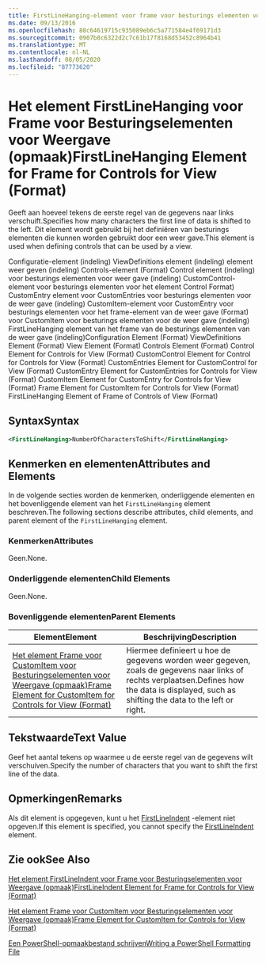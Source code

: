 ```yaml
---
title: FirstLineHanging-element voor frame voor besturings elementen voor weer gave (indeling) | Microsoft Docs
ms.date: 09/13/2016
ms.openlocfilehash: 88c64619715c935089eb6c5a771584e4f69171d3
ms.sourcegitcommit: 0907b8c6322d2c7c61b17f8168d53452c8964b41
ms.translationtype: MT
ms.contentlocale: nl-NL
ms.lasthandoff: 08/05/2020
ms.locfileid: "87773620"
---
```

# <a name="firstlinehanging-element-for-frame-for-controls-for-view-format"></a><span data-ttu-id="fe6df-102">Het element FirstLineHanging voor Frame voor Besturingselementen voor Weergave (opmaak)</span><span class="sxs-lookup"><span data-stu-id="fe6df-102">FirstLineHanging Element for Frame for Controls for View (Format)</span></span>

<span data-ttu-id="fe6df-103">Geeft aan hoeveel tekens de eerste regel van de gegevens naar links verschuift.</span><span class="sxs-lookup"><span data-stu-id="fe6df-103">Specifies how many characters the first line of data is shifted to the left.</span></span> <span data-ttu-id="fe6df-104">Dit element wordt gebruikt bij het definiëren van besturings elementen die kunnen worden gebruikt door een weer gave.</span><span class="sxs-lookup"><span data-stu-id="fe6df-104">This element is used when defining controls that can be used by a view.</span></span>

<span data-ttu-id="fe6df-105">Configuratie-element (indeling) ViewDefinitions element (indeling) element weer geven (indeling) Controls-element (Format) Control element (indeling) voor besturings elementen voor weer gave (indeling) CustomControl-element voor besturings elementen voor het element Control Format) CustomEntry element voor CustomEntries voor besturings elementen voor de weer gave (indeling) CustomItem-element voor CustomEntry voor besturings elementen voor het frame-element van de weer gave (Format) voor CustomItem voor besturings elementen voor de weer gave (indeling) FirstLineHanging element van het frame van de besturings elementen van de weer gave (indeling)</span><span class="sxs-lookup"><span data-stu-id="fe6df-105">Configuration Element (Format) ViewDefinitions Element (Format) View Element (Format) Controls Element (Format) Control Element for Controls for View (Format) CustomControl Element for Control for Controls for View (Format) CustomEntries Element for CustomControl for View (Format) CustomEntry Element for CustomEntries for Controls for View (Format) CustomItem Element for CustomEntry for Controls for View (Format) Frame Element for CustomItem for Controls for View (Format) FirstLineHanging Element of Frame of Controls of View (Format)</span></span>

## <a name="syntax"></a><span data-ttu-id="fe6df-106">Syntax</span><span class="sxs-lookup"><span data-stu-id="fe6df-106">Syntax</span></span>

```xml
<FirstLineHanging>NumberOfCharactersToShift</FirstLineHanging>
```

## <a name="attributes-and-elements"></a><span data-ttu-id="fe6df-107">Kenmerken en elementen</span><span class="sxs-lookup"><span data-stu-id="fe6df-107">Attributes and Elements</span></span>

<span data-ttu-id="fe6df-108">In de volgende secties worden de kenmerken, onderliggende elementen en het bovenliggende element van het `FirstLineHanging` element beschreven.</span><span class="sxs-lookup"><span data-stu-id="fe6df-108">The following sections describe attributes, child elements, and parent element of the `FirstLineHanging` element.</span></span>

### <a name="attributes"></a><span data-ttu-id="fe6df-109">Kenmerken</span><span class="sxs-lookup"><span data-stu-id="fe6df-109">Attributes</span></span>

<span data-ttu-id="fe6df-110">Geen.</span><span class="sxs-lookup"><span data-stu-id="fe6df-110">None.</span></span>

### <a name="child-elements"></a><span data-ttu-id="fe6df-111">Onderliggende elementen</span><span class="sxs-lookup"><span data-stu-id="fe6df-111">Child Elements</span></span>

<span data-ttu-id="fe6df-112">Geen.</span><span class="sxs-lookup"><span data-stu-id="fe6df-112">None.</span></span>

### <a name="parent-elements"></a><span data-ttu-id="fe6df-113">Bovenliggende elementen</span><span class="sxs-lookup"><span data-stu-id="fe6df-113">Parent Elements</span></span>

|<span data-ttu-id="fe6df-114">Element</span><span class="sxs-lookup"><span data-stu-id="fe6df-114">Element</span></span>|<span data-ttu-id="fe6df-115">Beschrijving</span><span class="sxs-lookup"><span data-stu-id="fe6df-115">Description</span></span>|
|-------------|-----------------|
|[<span data-ttu-id="fe6df-116">Het element Frame voor CustomItem voor Besturingselementen voor Weergave (opmaak)</span><span class="sxs-lookup"><span data-stu-id="fe6df-116">Frame Element for CustomItem for Controls for View (Format)</span></span>](./frame-element-for-customitem-for-controls-for-view-format.md)|<span data-ttu-id="fe6df-117">Hiermee definieert u hoe de gegevens worden weer gegeven, zoals de gegevens naar links of rechts verplaatsen.</span><span class="sxs-lookup"><span data-stu-id="fe6df-117">Defines how the data is displayed, such as shifting the data to the left or right.</span></span>|

## <a name="text-value"></a><span data-ttu-id="fe6df-118">Tekstwaarde</span><span class="sxs-lookup"><span data-stu-id="fe6df-118">Text Value</span></span>

<span data-ttu-id="fe6df-119">Geef het aantal tekens op waarmee u de eerste regel van de gegevens wilt verschuiven.</span><span class="sxs-lookup"><span data-stu-id="fe6df-119">Specify the number of characters that you want to shift the first line of the data.</span></span>

## <a name="remarks"></a><span data-ttu-id="fe6df-120">Opmerkingen</span><span class="sxs-lookup"><span data-stu-id="fe6df-120">Remarks</span></span>

<span data-ttu-id="fe6df-121">Als dit element is opgegeven, kunt u het [FirstLineIndent](./firstlineindent-element-for-frame-for-controls-for-view-format.md) -element niet opgeven.</span><span class="sxs-lookup"><span data-stu-id="fe6df-121">If this element is specified, you cannot specify the [FirstLineIndent](./firstlineindent-element-for-frame-for-controls-for-view-format.md) element.</span></span>

## <a name="see-also"></a><span data-ttu-id="fe6df-122">Zie ook</span><span class="sxs-lookup"><span data-stu-id="fe6df-122">See Also</span></span>

[<span data-ttu-id="fe6df-123">Het element FirstLineIndent voor Frame voor Besturingselementen voor Weergave (opmaak)</span><span class="sxs-lookup"><span data-stu-id="fe6df-123">FirstLineIndent Element for Frame for Controls for View (Format)</span></span>](./firstlineindent-element-for-frame-for-controls-for-view-format.md)

[<span data-ttu-id="fe6df-124">Het element Frame voor CustomItem voor Besturingselementen voor Weergave (opmaak)</span><span class="sxs-lookup"><span data-stu-id="fe6df-124">Frame Element for CustomItem for Controls for View (Format)</span></span>](./frame-element-for-customitem-for-controls-for-view-format.md)

[<span data-ttu-id="fe6df-125">Een PowerShell-opmaakbestand schrijven</span><span class="sxs-lookup"><span data-stu-id="fe6df-125">Writing a PowerShell Formatting File</span></span>](./writing-a-powershell-formatting-file.md)
